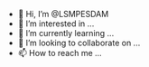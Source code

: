 - 👋 Hi, I’m @LSMPESDAM
- 👀 I’m interested in ...
- 🌱 I’m currently learning ...
- 💞️ I’m looking to collaborate on ...
- 📫 How to reach me ...

<!---
LSMPESDAM/LSMPESDAM is a ✨ special ✨ repository because its `README.md` (this file) appears on your GitHub profile.
You can click the Preview link to take a look at your changes.
--->
